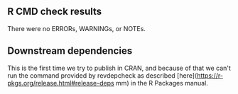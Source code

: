 ## R CMD check results
There were no ERRORs, WARNINGs, or NOTEs. 

## Downstream dependencies
This is the first time we try to publish in CRAN, and because of that we can't run the command provided by revdepcheck as described [here](https://r-pkgs.org/release.html#release-deps mm) in the R Packages manual.